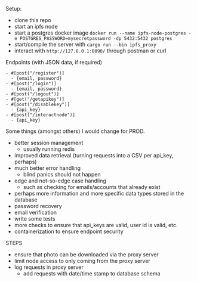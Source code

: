 Setup:
- clone this repo
- start an ipfs node
- start a postgres docker image
`docker run --name ipfs-node-postgres -e POSTGRES_PASSWORD=mysecretpassword -dp 5432:5432 postgres`
- start/compile the server with `cargo run --bin ipfs_proxy`
- interact with `http://127.0.0.1:8090/` through postman or curl

Endpoints (with JSON data, if required)
```
- #[post("/register")]
  - {email, password} 
- #[post("/login")]
  - {email, password} 
- #[post("/logout")]
- #[get("/getapikey")]
- #[post("/disablekey")]
  - {api_key}
- #[post("/interactnode")]
  - {api_key}
```

Some things (amongst others) I would change for PROD.
- better session management
  - usually running redis
- improved data retrieval (turning requests into a CSV per api_key, perhaps)
- much better error handling
  - blind panics should not happen
- edge and not-so-edge case handling
  - such as checking for emails/accounts that already exist
- perhaps more information and more specific data types stored in the database
- password recovery
- email verification
- write some tests
- more checks to ensure that api_keys are valid, user id is valid, etc.
- containerization to ensure endpoint security

STEPS
- ensure that photo can be downloaded via the proxy server
- limit node access to only coming from the proxy server
- log requests in proxy server
  - add requests with date/time stamp to database schema